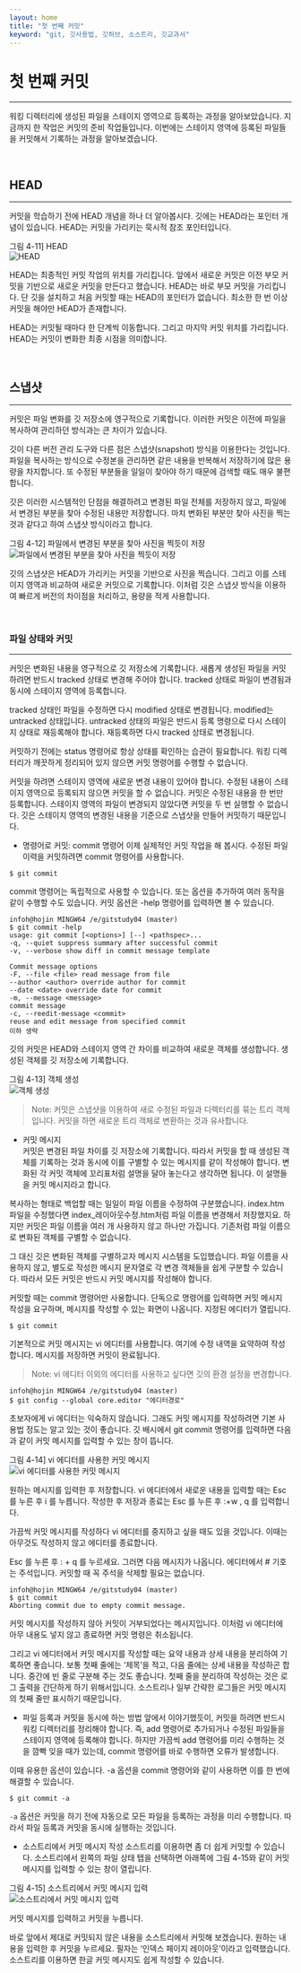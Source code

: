 ```yaml
---
layout: home
title: "첫 번째 커밋"
keyword: "git, 깃사용법, 깃허브, 소스트리, 깃교과서"
---
```


# 첫 번째 커밋
---
워킹 디렉터리에 생성된 파일을 스테이지 영역으로 등록하는 과정을 알아보았습니다. 지금까지 한 작업은 커밋의 준비 작업들입니다. 이번에는 스테이지 영역에 등록된 파일들을 커밋해서 기록하는 과정을 알아보겠습니다.  

<br>
<a name="1"></a>

## HEAD
---
커밋을 학습하기 전에 HEAD 개념을 하나 더 알아봅시다. 깃에는 HEAD라는 포인터 개념이 있습니다. HEAD는 커밋을 가리키는 묵시적 참조 포인터입니다.  

그림 4-11] HEAD  
![HEAD](./img/04-11.jpg) 

HEAD는 최종적인 커밋 작업의 위치를 가리킵니다. 앞에서 새로운 커밋은 이전 부모 커밋을 기반으로 새로운 커밋을 만든다고 했습니다. HEAD는 바로 부모 커밋을 가리킵니다. 단 깃을 설치하고 처음 커밋할 때는 HEAD의 포인터가 없습니다. 최소한 한 번 이상 커밋을 해야만 HEAD가 존재합니다.  

HEAD는 커밋될 때마다 한 단계씩 이동합니다. 그리고 마지막 커밋 위치를 가리킵니다. HEAD는 커밋이 변화한 최종 시점을 의미합니다.  

<br>
<a name="2"></a>

## 스냅샷
---
커밋은 파일 변화를 깃 저장소에 영구적으로 기록합니다. 이러한 커밋은 이전에 파일을 복사하여 관리하던 방식과는 큰 차이가 있습니다.  

깃이 다른 버전 관리 도구와 다른 점은 스냅샷(snapshot) 방식을 이용한다는 것입니다. 파일을 복사하는 방식으로 수정본을 관리하면 같은 내용을 반복해서 저장하기에 많은 용량을 차지합니다. 또 수정된 부분들을 일일이 찾아야 하기 때문에 검색할 때도 매우 불편합니다.  

깃은 이러한 시스템적인 단점을 해결하려고 변경된 파일 전체를 저장하지 않고, 파일에서 변경된 부분을 찾아 수정된 내용만 저장합니다. 마치 변화된 부분만 찾아 사진을 찍는 것과 같다고 하여 스냅샷 방식이라고 합니다.  

그림 4-12] 파일에서 변경된 부분을 찾아 사진을 찍듯이 저장  
![파일에서 변경된 부분을 찾아 사진을 찍듯이 저장](./img/04-12.jpg) 

깃의 스냅샷은 HEAD가 가리키는 커밋을 기반으로 사진을 찍습니다. 그리고 이를 스테이지 영역과 비교하여 새로운 커밋으로 기록합니다. 이처럼 깃은 스냅샷 방식을 이용하여 빠르게 버전의 차이점을 처리하고, 용량을 적게 사용합니다.  

<br>
<a name="3"></a>

### 파일 상태와 커밋
---
커밋은 변화된 내용을 영구적으로 깃 저장소에 기록합니다. 새롭게 생성된 파일을 커밋하려면 반드시 tracked 상태로 변경해 주어야 합니다. tracked 상태로 파일이 변경됨과 동시에 스테이지 영역에 등록합니다.  

tracked 상태인 파일을 수정하면 다시 modified 상태로 변경됩니다. modified는 untracked 상태입니다. untracked 상태의 파일은 반드시 등록 명령으로 다시 스테이지 상태로 재등록해야 합니다. 재등록하면 다시 tracked 상태로 변경됩니다.  

커밋하기 전에는 status 명령어로 항상 상태를 확인하는 습관이 필요합니다. 워킹 디렉터리가 깨끗하게 정리되어 있지 않으면 커밋 명령어를 수행할 수 없습니다.  

커밋을 하려면 스테이지 영역에 새로운 변경 내용이 있어야 합니다. 수정된 내용이 스테이지 영역으로 등록되지 않으면 커밋을 할 수 없습니다. 커밋은 수정된 내용을 한 번만 등록합니다. 스테이지 영역의 파일이 변경되지 않았다면 커밋을 두 번 실행할 수 없습니다. 깃은 스테이지 영역의 변경된 내용을 기준으로 스냅샷을 만들어 커밋하기 때문입니다.  

* 명령어로 커밋: commit 명령어
이제 실제적인 커밋 작업을 해 봅시다. 수정된 파일 이력을 커밋하려면 commit 명령어를 사용합니다.  

```
$ git commit
```
 
commit 명령어는 독립적으로 사용할 수 있습니다. 또는 옵션을 추가하여 여러 동작을 같이 수행할 수도 있습니다. 커밋 옵션은 -help 명령어를 입력하면 볼 수 있습니다.  

```
infoh@hojin MINGW64 /e/gitstudy04 (master)
$ git commit -help
usage: git commit [<options>] [--] <pathspec>...
-q, --quiet suppress summary after successful commit
-v, --verbose show diff in commit message template

Commit message options
-F, --file <file> read message from file
--author <author> override author for commit
--date <date> override date for commit
-m, --message <message>
commit message
-c, --reedit-message <commit>
reuse and edit message from specified commit
이하 생략
```

깃의 커밋은 HEAD와 스테이지 영역 간 차이를 비교하여 새로운 객체를 생성합니다. 생성된 객체를 깃 저장소에 기록합니다.  

그림 4-13] 객체 생성  
![객체 생성](./img/04-13.jpg) 

>Note: 커밋은 스냅샷을 이용하여 새로 수정된 파일과 디렉터리를 묶는 트리 객체입니다. 커밋을 하면 새로운 트리 객체로 변환하는 것과 유사합니다.  

* 커밋 메시지  
커밋은 변경된 파일 차이를 깃 저장소에 기록합니다. 따라서 커밋을 할 때 생성된 객체를 기록하는 것과 동시에 이를 구별할 수 있는 메시지를 같이 작성해야 합니다. 변화된 각 커밋 객체에 꼬리표처럼 설명을 달아 놓는다고 생각하면 됩니다. 이 설명들을 커밋 메시지라고 합니다.  

복사하는 형태로 백업할 때는 일일이 파일 이름을 수정하여 구분했습니다. index.htm 파일을 수정했다면 index_레이아웃수정.htm처럼 파일 이름을 변경해서 저장했지요. 하지만 커밋은 파일 이름을 여러 개 사용하지 않고 하나만 가집니다. 기존처럼 파일 이름으로 변화된 객체를 구별할 수 없습니다.  

그 대신 깃은 변화된 객체를 구별하고자 메시지 시스템을 도입했습니다. 파일 이름을 사용하지 않고, 별도로 작성한 메시지 문자열로 각 변경 객체들을 쉽게 구분할 수 있습니다. 따라서 모든 커밋은 반드시 커밋 메시지를 작성해야 합니다.  

커밋할 때는 commit 명령어만 사용합니다. 단독으로 명령어를 입력하면 커밋 메시지 작성을 요구하며, 메시지를 작성할 수 있는 화면이 나옵니다. 지정된 에디터가 열립니다.  

```
$ git commit
```
 
기본적으로 커밋 메시지는 vi 에디터를 사용합니다. 여기에 수정 내역을 요약하여 작성합니다. 메시지를 저장하면 커밋이 완료됩니다.  

>Note: vi 에디터 이외의 에디터를 사용하고 싶다면 깃의 환경 설정을 변경합니다.  

```
infoh@hojin MINGW64 /e/gitstudy04 (master)
$ git config --global core.editor "에디터경로"
``` 

초보자에게 vi 에디터는 익숙하지 않습니다. 그래도 커밋 메시지를 작성하려면 기본 사용법 정도는 알고 있는 것이 좋습니다. 깃 배시에서 git commit 명령어를 입력하면 다음과 같이 커밋 메시지를 입력할 수 있는 창이 뜹니다.  

그림 4-14] vi 에디터를 사용한 커밋 메시지  
![vi 에디터를 사용한 커밋 메시지](./img/04-14.jpg) 

원하는 메시지를 입력한 후 저장합니다. vi 에디터에서 새로운 내용을 입력할 때는 Esc 를 누른 후 i 를 누릅니다. 작성한 후 저장과 종료는 Esc 를 누른 후 :+w , q 를 입력합니다.  

가끔씩 커밋 메시지를 작성하다 vi 에디터를 중지하고 싶을 때도 있을 것입니다. 이때는 아무것도 작성하지 않고 에디터를 종료합니다.  

Esc 를 누른 후 : + q 를 누르세요. 그러면 다음 메시지가 나옵니다. 에디터에서 # 기호는 주석입니다. 커밋할 때 꼭 주석을 삭제할 필요는 없습니다.  

```
infoh@hojin MINGW64 /e/gitstudy04 (master)
$ git commit
Aborting commit due to empty commit message.
```

커밋 메시지를 작성하지 않아 커밋이 거부되었다는 메시지입니다. 이처럼 vi 에디터에 아무 내용도 넣지 않고 종료하면 커밋 명령은 취소됩니다.  

그리고 vi 에디터에서 커밋 메시지를 작성할 때는 요약 내용과 상세 내용을 분리하여 기록하면 좋습니다. 보통 첫째 줄에는 ‘제목’을 적고, 다음 줄에는 상세 내용을 작성하곤 합니다. 중간에 빈 줄로 구분해 주는 것도 좋습니다. 첫째 줄을 분리하여 작성하는 것은 로그 출력을 간단하게 하기 위해서입니다. 소스트리나 일부 간략한 로그들은 커밋 메시지의 첫째 줄만 표시하기 때문입니다.  

* 파일 등록과 커밋을 동시에 하는 방법
앞에서 이야기했듯이, 커밋을 하려면 반드시 워킹 디렉터리를 정리해야 합니다. 즉, add 명령어로 추가되거나 수정된 파일들을 스테이지 영역에 등록해야 합니다. 하지만 가끔씩 add 명령어를 미리 수행하는 것을 깜빡 잊을 때가 있는데, commit 명령어를 바로 수행하면 오류가 발생합니다.  

이때 유용한 옵션이 있습니다. -a 옵션을 commit 명령어와 같이 사용하면 이를 한 번에 해결할 수 있습니다.  

```
$ git commit -a
```

`-a` 옵션은 커밋을 하기 전에 자동으로 모든 파일을 등록하는 과정을 미리 수행합니다. 따라서 파일 등록과 커밋을 동시에 실행하는 것입니다.  

* 소스트리에서 커밋 메시지 작성
소스트리를 이용하면 좀 더 쉽게 커밋할 수 있습니다. 소스트리에서 왼쪽의 파일 상태 탭을 선택하면 아래쪽에 그림 4-15와 같이 커밋 메시지를 입력할 수 있는 창이 열립니다.  

그림 4-15] 소스트리에서 커밋 메시지 입력  
![소스트리에서 커밋 메시지 입력](./img/04-15.jpg) 

커밋 메시지를 입력하고 커밋을 누릅니다.  

바로 앞에서 제대로 커밋되지 않은 내용을 소스트리에서 커밋해 보겠습니다. 원하는 내용을 입력한 후 커밋을 누르세요. 필자는 ‘인덱스 페이지 레이아웃’이라고 입력했습니다. 소스트리를 이용하면 한글 커밋 메시지도 쉽게 작성할 수 있습니다.  

<br><br>